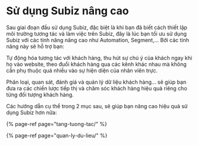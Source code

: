# Sử dụng Subiz nâng cao

Sau giai đoạn đầu sử dụng Subiz, đặc biệt là khi bạn đã biết cách thiết lập môi trường tương tác và làm việc trên Subiz, đây là lúc bạn tối ưu sử dụng Subiz với các tính năng nâng cao như Automation, Segment,... Bởi các tính năng này sẽ hỗ trợ bạn:

Tự động hóa tương tác với khách hàng, thu hút sự chú ý của khách ngay khi họ vào website, theo đuổi khách hàng qua các kênh khác nhau mà không cần phụ thuộc quá nhiều vào sự hiện diện của nhân viên trực.

Phân loại, quan sát, đánh giá và quản lý dữ liệu khách hàng… sẽ giúp bạn đưa ra các chiến lược tiếp thị và chăm sóc khách hàng hiệu quả riêng cho từng đối tượng khách hàng.

Các hướng dẫn cụ thể trong 2 mục sau, sẽ giúp bạn nâng cao hiệu quả sử dụng Subiz hơn nữa:

{% page-ref page="tang-tuong-tac/" %}

{% page-ref page="quan-ly-du-lieu/" %}

